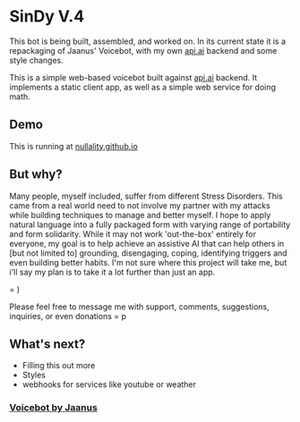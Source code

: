 # SinDy V.4

This bot is being built, assembled, and worked on. In its current state it is a repackaging of Jaanus' Voicebot, with my own [api.ai](https://api.ai) backend and some style changes. 

This is a simple web-based voicebot built against [api.ai](https://api.ai) backend. It implements a static client app, as well as a simple web service for doing math.

## Demo

This is running at [nullality.github.io](https://nullality.github.io)

## But why?

Many people, myself included, suffer from different Stress Disorders. This came from a real world need to not involve my partner with my attacks while building techniques to manage and better myself. I hope to apply natural language into a fully packaged form with varying range of portability and form solidarity. While it may not work 'out-the-box' entirely for everyone, my goal is to help achieve an assistive AI that can help others in [but not limited to] grounding, disengaging, coping, identifying triggers and even building better habits. I'm not sure where this project will take me, but i'll say my plan is to take it a lot further than just an app.

 = ) 
 
 Please feel free to message me with support, comments, suggestions, inquiries, or even donations = p
 
 ## What's next?
 - Filling this out more
 - Styles
 - webhooks for services like youtube or weather
 
 ### [Voicebot by Jaanus](https://github.com/jaanus/voicebot)
